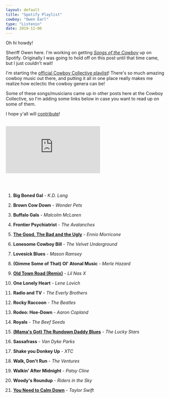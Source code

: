 ```yaml
---
layout: default
title: "Spotify Playlist"
cowboy: "Owen Earl"
type: "Listenin"
date: 2019-12-06
---
```

Oh hi howdy!

Sheriff Owen here. I'm working on getting [*Songs of the Cowboy*](https://cowboycollective.cc/2019/11/29/SongsOfTheCowboyVol01.html) up on Spotify. Originally I was going to hold off on this post until that time came, but I just couldn't wait!

I'm starting the [official Cowboy Collective playlist](https://open.spotify.com/playlist/4qITDxGx9jzu2oBde0vTm8)! There's so much amazing cowboy music out there, and putting it all in one place really makes me realize how eclectic the cowboy genera can be!

Some of these songs/musicians came up in other posts here at the Cowboy Collective, so I'm adding some links below in case you want to read up on some of them.

I hope y'all will [contribute](https://cowboycollective.cc/Submit)!<br><br>

<iframe src="https://open.spotify.com/embed/playlist/4qITDxGx9jzu2oBde0vTm8" id="youtube" frameborder="0" allowtransparency="true" allow="encrypted-media"></iframe>


<br><br>
1. **Big Boned Gal** - *K.D. Lang*

2. **Brown Cow Down** - *Wonder Pets*

3. **Buffalo Gals** - *Malcolm McLaren*

4. **Frontier Psychiatrist** - *The Avalanches*

5. **[The Good, The Bad and the Ugly](https://cowboycollective.cc/cowboy/Ennio%20Morricone)** - *Ennio Morricone*

6. **Lonesome Cowboy Bill** - *The Velvet Underground*

7. **Lovesick Blues** - *Mason Ramsey*

8. **(Gimme Some of That) Ol' Atonal Music** - *Merle Hazard*

9. **[Old Town Road (Remix)](https://cowboycollective.cc/cowboy/Lil%20Nas%20X)** - *Lil Nas X*

10. **One Lonely Heart** - *Lene Lovich*

11. **Radio and TV** - *The Everly Brothers*

12. **Rocky Raccoon** - *The Beatles*

13. **Rodeo: Hoe-Down** - *Aaron Copland*

14. **Royals** - *The Beef Seeds*

15. **[(Mama's Got) The Rundown Daddy Blues](https://cowboycollective.cc/cowboy/Lucky%20Stars)** - *The Lucky Stars*

16. **Sassafrass** - *Van Dyke Parks*

17. **Shake you Donkey Up** - *XTC*

18. **Walk, Don't Run** - *The Ventures*

19. **Walkin' After Midnight** - *Patsy Cline*

20. **Woody's Roundup** - *Riders in the Sky*

21. **[You Need to Calm Down](https://cowboycollective.cc/2019/12/03/03CowboyhatPack.html)** - *Taylor Swift*

